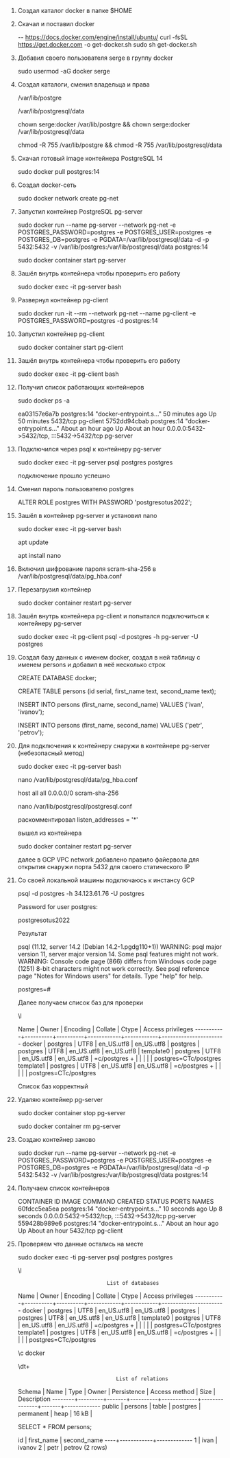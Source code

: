 1. Создал каталог docker в папке $HOME

2. Скачал и поставил docker

   -- https://docs.docker.com/engine/install/ubuntu/
   curl -fsSL https://get.docker.com -o get-docker.sh
   sudo sh get-docker.sh

3. Добавил своего пользователя serge в группу docker

   sudo usermod -aG docker serge

4. Создал каталоги, сменил владельца и права

   /var/lib/postgre

   /var/lib/postgresql/data

   chown serge:docker /var/lib/postgre && chown serge:docker /var/lib/postgresql/data

   chmod -R 755 /var/lib/postgre && chmod -R 755 /var/lib/postgresql/data

5. Скачал готовый image контейнера PostgreSQL 14

   sudo docker pull postgres:14

6. Создал docker-сеть

   sudo docker network create pg-net

7. Запустил контейнер PostgreSQL pg-server

   sudo docker run --name pg-server --network pg-net -e POSTGRES_PASSWORD=postgres -e POSTGRES_USER=postgres -e POSTGRES_DB=postgres -e PGDATA=/var/lib/postgresql/data -d -p 5432:5432 -v /var/lib/postgres:/var/lib/postgresql/data postgres:14

   sudo docker container start pg-server

8. Зашёл внутрь контейнера чтобы проверить его работу

   sudo docker exec -it pg-server bash

9. Развернул контейнер pg-client

   sudo docker run -it --rm --network pg-net --name pg-client -e POSTGRES_PASSWORD=postgres -d postgres:14 

10. Запустил контейнер pg-client

    sudo docker container start pg-client

11. Зашёл внутрь контейнера чтобы проверить его работу

    sudo docker exec -it pg-client bash

12. Получил список работающих контейнеров

    sudo docker ps -a

    ea03157e6a7b   postgres:14   "docker-entrypoint.s…"   50 minutes ago      Up 50 minutes      5432/tcp                                    pg-client
    5752dd94cbab   postgres:14   "docker-entrypoint.s…"   About an hour ago   Up About an hour   0.0.0.0:5432->5432/tcp, :::5432->5432/tcp   pg-server

13. Подключился через psql к контейнеру pg-server

    sudo docker exec -it pg-server psql postgres postgres

    подключение прошло успешно

14. Сменил пароль пользователю postgres

    ALTER ROLE postgres WITH PASSWORD 'postgresotus2022';

15. Зашёл в контейнер pg-server и установил nano

    sudo docker exec -it pg-server bash

    apt update

    apt install nano

16. Включил шифрование пароля scram-sha-256 в /var/lib/postgresql/data/pg_hba.conf

17. Перезагрузил контейнер

    sudo docker container restart pg-server

18. Зашёл внутрь контейнера pg-client и попытался подключиться к контейнеру pg-server

    sudo docker exec -it pg-client psql -d postgres -h pg-server -U postgres

19. Создал базу данных с именем docker, создал в ней таблицу с именем persons и добавил в неё несколько строк

    CREATE DATABASE docker;

    CREATE TABLE persons (id serial, first_name text, second_name text); 

    INSERT INTO persons (first_name, second_name) VALUES ('ivan', 'ivanov'); 

    INSERT INTO persons (first_name, second_name) VALUES ('petr', 'petrov');

20. Для подключения к контейнеру снаружи в контейнере pg-server (небезопасный метод)

    sudo docker exec -it pg-server bash

    nano /var/lib/postgresql/data/pg_hba.conf

    host    all             all             0.0.0.0/0            scram-sha-256

    nano /var/lib/postgresql/postgresql.conf

    раскомментировал listen_addresses = '*'

    вышел из контейнера

    sudo docker container restart pg-server

    далее в GCP VPC network добавлено правило файервола для открытия снаружи порта 5432 для своего статического IP

21. Со своей локальной машины подключаюсь к инстансу GCP

    psql -d postgres -h 34.123.61.76 -U postgres

    Password for user postgres:

    postgresotus2022

    

    Результат

    psql (11.12, server 14.2 (Debian 14.2-1.pgdg110+1))
    WARNING: psql major version 11, server major version 14.
             Some psql features might not work.
    WARNING: Console code page (866) differs from Windows code page (1251)
             8-bit characters might not work correctly. See psql reference
             page "Notes for Windows users" for details.
    Type "help" for help.

    postgres=#

    

    Далее получаем список баз для проверки

    \l

       Name    |  Owner   | Encoding |  Collate   |   Ctype    |   Access privileges
    -----------+----------+----------+------------+------------+-----------------------
     docker    | postgres | UTF8     | en_US.utf8 | en_US.utf8 |
     postgres  | postgres | UTF8     | en_US.utf8 | en_US.utf8 |
     template0 | postgres | UTF8     | en_US.utf8 | en_US.utf8 | =c/postgres          +
               |          |          |            |            | postgres=CTc/postgres
     template1 | postgres | UTF8     | en_US.utf8 | en_US.utf8 | =c/postgres          +
               |          |          |            |            | postgres=CTc/postgres

    

    Список баз корректный

22. Удаляю контейнер pg-server

    sudo docker container stop pg-server

    sudo docker container rm pg-server

23. Создаю контейнер заново

    sudo docker run --name pg-server --network pg-net -e POSTGRES_PASSWORD=postgres -e POSTGRES_USER=postgres -e POSTGRES_DB=postgres -e PGDATA=/var/lib/postgresql/data -d -p 5432:5432 -v /var/lib/postgres:/var/lib/postgresql/data postgres:14

24. Получаем список контейнеров

    CONTAINER ID   IMAGE         COMMAND                  CREATED             STATUS             PORTS                                       NAMES
    60fdcc5ea5ea   postgres:14   "docker-entrypoint.s…"   10 seconds ago      Up 8 seconds       0.0.0.0:5432->5432/tcp, :::5432->5432/tcp   pg-server
    559428b989e6   postgres:14   "docker-entrypoint.s…"   About an hour ago   Up About an hour   5432/tcp                                    pg-client

25. Проверяем что данные остались на месте

    sudo docker exec -ti pg-server psql postgres postgres

    

    \l

                                     List of databases
       Name    |  Owner   | Encoding |  Collate   |   Ctype    |   Access privileges
    -----------+----------+----------+------------+------------+-----------------------
     docker    | postgres | UTF8     | en_US.utf8 | en_US.utf8 |
     postgres  | postgres | UTF8     | en_US.utf8 | en_US.utf8 |
     template0 | postgres | UTF8     | en_US.utf8 | en_US.utf8 | =c/postgres          +
               |          |          |            |            | postgres=CTc/postgres
     template1 | postgres | UTF8     | en_US.utf8 | en_US.utf8 | =c/postgres          +
               |          |          |            |            | postgres=CTc/postgres

    

    \c docker

    \dt+

                                        List of relations
     Schema |  Name   | Type  |  Owner   | Persistence | Access method | Size  | Description
    --------+---------+-------+----------+-------------+---------------+-------+-------------
     public | persons | table | postgres | permanent   | heap          | 16 kB |

    

    SELECT * FROM persons;

     id | first_name | second_name
    ----+------------+-------------
      1 | ivan       | ivanov
      2 | petr       | petrov
    (2 rows)



